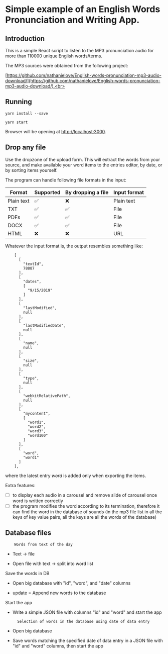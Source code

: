 # Simple example of an English Words Pronunciation and Writing App.


## Introduction

This is a simple React script to listen to the MP3 pronunciation audio for more than 110000 unique English words/terms. 

The MP3 sources were obtained from the following project: 

[https://github.com/nathanielove/English-words-pronunciation-mp3-audio-download/](https://github.com/nathanielove/English-words-pronunciation-mp3-audio-download/).<br>

## Running

```
yarn install --save

yarn start
```

Browser will be opening at [http://localhost:3000](http://localhost:3000).<br>

## Drop any file

Use the dropzone of the upload form.
This will extract the words from your source, and make available your word items to the entries editor, by date, or by sorting items yourself.

The program can handle following file formats in the input:

| Format     | Supported          | By dropping a file | Input format | 
|------------|--------------------|--------------------|--------------|
| Plain text | :white_check_mark: | :x:                | Plain text   | 
| TXT        | :white_check_mark: | :white_check_mark: | File         |  
| PDFs       | :white_check_mark: | :white_check_mark: | File         |  
| DOCX       | :white_check_mark: | :white_check_mark: | File         | 
| HTML       | :x:                | :x:                | URL          | 

Whatever the input format is, the output resembles something like:

```
    [
      [
        "textId",
        78887
      ],
      [
        "dates",
        [
          "9/15/2019"
        ]
      ],
      [
        "lastModified",
        null
      ],
      [
        "lastModifiedDate",
        null
      ],
      [
        "name",
        null
      ],
      [
        "size",
        null
      ],
      [
        "type",
        null
      ],
      [
        "webkitRelativePath",
        null
      ],
      [
        "mycontent",
        [
          "word1",
          "word2",
          "word3",
          "word100"
        ]
      ],
      [
        "word",
        "word1"
      ]
    ],
```
where the latest entry *word* is added only when exporting the items.<br>

Extra features:
- [ ] to display each audio in a carousel and remove slide of carousel once word is written correctly
- [ ] the program modifies the word according to its termination, therefore it can find the word in the database of sounds (in the mp3 file list in all the keys of key value pairs, all the keys are all the words of the database)

## Database files

        Words from text of the day

- Text -> file

- Open file with text -> split into word list

Save the words in DB
    
- Open big database with "id", "word", and "date" columns

- update = Append new words to the database

Start the app

- Write a simple JSON file with columns "id" and "word" and start the app

        Selection of words in the database using date of data entry

- Open big database

- Save words matching the specified date of data entry in a JSON file with "id" and "word" columns, then start the app
